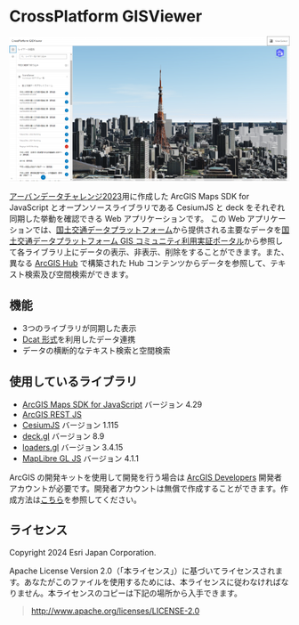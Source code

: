# CrossPlatform GISViewer

![CrossPlatform GISViewer アプリ画像](./image/CrossPlatform-GISViewer.png)

[アーバンデータチャレンジ2023](https://urbandata-challenge.jp/news/udc2023_final)用に作成した ArcGIS Maps SDK for JavaScript とオープンソースライブラリである CesiumJS と deck をそれぞれ同期した挙動を確認できる Web アプリケーションです。
この Web アプリケーションでは、[国土交通データプラットフォーム](https://www.mlit-data.jp/#/)から提供される主要なデータを[国土交通データプラットフォーム GIS コミュニティ利用実証ポータル](https://mdpf-mlit-data.hub.arcgis.com/)から参照して各ライブラリ上にデータの表示、非表示、削除をすることができます。また、異なる [ArcGIS Hub](https://www.esrij.com/products/arcgis-hub/) で構築された Hub コンテンツからデータを参照して、テキスト検索及び空間検索ができます。

## 機能
* 3つのライブラリが同期した表示
* [Dcat 形式](https://www.w3.org/TR/vocab-dcat-3/)を利用したデータ連携
* データの横断的なテキスト検索と空間検索

## 使用しているライブラリ
* [ArcGIS Maps SDK for JavaScript](https://developers.arcgis.com/javascript/latest/) バージョン 4.29
* [ArcGIS REST JS](https://developers.arcgis.com/arcgis-rest-js/) 
* [CesiumJS](https://cesium.com/platform/cesiumjs/) バージョン 1.115
* [deck.gl](https://deck.gl) バージョン 8.9
* [loaders.gl](https://loaders.gl) バージョン 3.4.15
* [MapLibre GL JS](https://maplibre.org/maplibre-gl-js/docs/) バージョン 4.1.1

ArcGIS の開発キットを使用して開発を行う場合は [ArcGIS Developers](https://developers.arcgis.com/) 開発者アカウントが必要です。開発者アカウントは無償で作成することができます。作成方法は[こちら](https://esrijapan.github.io/arcgis-dev-resources/get-dev-account/)を参照してください。

## ライセンス
Copyright 2024 Esri Japan Corporation.

Apache License Version 2.0（「本ライセンス」）に基づいてライセンスされます。あなたがこのファイルを使用するためには、本ライセンスに従わなければなりません。本ライセンスのコピーは下記の場所から入手できます。

> http://www.apache.org/licenses/LICENSE-2.0
